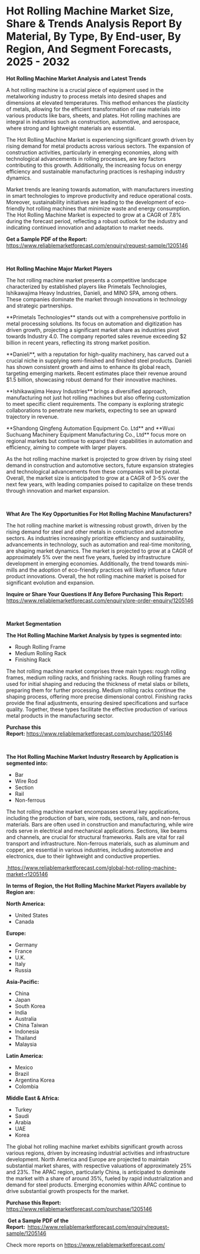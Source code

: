 <p><h1>Hot Rolling Machine Market Size, Share & Trends Analysis Report By Material, By Type, By End-user, By Region, And Segment Forecasts, 2025 - 2032</h1></p><p><strong>Hot Rolling Machine Market Analysis and Latest Trends</strong></p>
<p><p>A hot rolling machine is a crucial piece of equipment used in the metalworking industry to process metals into desired shapes and dimensions at elevated temperatures. This method enhances the plasticity of metals, allowing for the efficient transformation of raw materials into various products like bars, sheets, and plates. Hot rolling machines are integral in industries such as construction, automotive, and aerospace, where strong and lightweight materials are essential.</p><p>The Hot Rolling Machine Market is experiencing significant growth driven by rising demand for metal products across various sectors. The expansion of construction activities, particularly in emerging economies, along with technological advancements in rolling processes, are key factors contributing to this growth. Additionally, the increasing focus on energy efficiency and sustainable manufacturing practices is reshaping industry dynamics.</p><p>Market trends are leaning towards automation, with manufacturers investing in smart technologies to improve productivity and reduce operational costs. Moreover, sustainability initiatives are leading to the development of eco-friendly hot rolling machines that minimize waste and energy consumption. The Hot Rolling Machine Market is expected to grow at a CAGR of 7.8% during the forecast period, reflecting a robust outlook for the industry and indicating continued innovation and adaptation to market needs.</p></p>
<p><strong>Get a Sample PDF of the Report:&nbsp;</strong> <a href="https://www.reliablemarketforecast.com/enquiry/request-sample/1205146?utm_campaign=2232&utm_medium=2&utm_source=Github&utm_content=ia&utm_term=19022025&utm_id=hot-rolling-machine">https://www.reliablemarketforecast.com/enquiry/request-sample/1205146</a></p>
<p>&nbsp;</p>
<p><strong>Hot Rolling Machine Major Market Players</strong></p>
<p><p>The hot rolling machine market presents a competitive landscape characterized by established players like Primetals Technologies, Ishikawajima Heavy Industries, Danieli, and MINO SPA, among others. These companies dominate the market through innovations in technology and strategic partnerships.</p><p>**Primetals Technologies** stands out with a comprehensive portfolio in metal processing solutions. Its focus on automation and digitization has driven growth, projecting a significant market share as industries pivot towards Industry 4.0. The company reported sales revenue exceeding $2 billion in recent years, reflecting its strong market position.</p><p>**Danieli**, with a reputation for high-quality machinery, has carved out a crucial niche in supplying semi-finished and finished steel products. Danieli has shown consistent growth and aims to enhance its global reach, targeting emerging markets. Recent estimates place their revenue around $1.5 billion, showcasing robust demand for their innovative machines.</p><p>**Ishikawajima Heavy Industries** brings a diversified approach, manufacturing not just hot rolling machines but also offering customization to meet specific client requirements. The company is exploring strategic collaborations to penetrate new markets, expecting to see an upward trajectory in revenue.</p><p>**Shandong Qingfeng Automation Equipment Co. Ltd** and **Wuxi Suchuang Machinery Equipment Manufacturing Co., Ltd** focus more on regional markets but continue to expand their capabilities in automation and efficiency, aiming to compete with larger players.</p><p>As the hot rolling machine market is projected to grow driven by rising steel demand in construction and automotive sectors, future expansion strategies and technological advancements from these companies will be pivotal. Overall, the market size is anticipated to grow at a CAGR of 3-5% over the next few years, with leading companies poised to capitalize on these trends through innovation and market expansion.</p></p>
<p>&nbsp;</p>
<p><strong>What Are The Key Opportunities For Hot Rolling Machine Manufacturers?</strong></p>
<p><p>The hot rolling machine market is witnessing robust growth, driven by the rising demand for steel and other metals in construction and automotive sectors. As industries increasingly prioritize efficiency and sustainability, advancements in technology, such as automation and real-time monitoring, are shaping market dynamics. The market is projected to grow at a CAGR of approximately 5% over the next five years, fueled by infrastructure development in emerging economies. Additionally, the trend towards mini-mills and the adoption of eco-friendly practices will likely influence future product innovations. Overall, the hot rolling machine market is poised for significant evolution and expansion.</p></p>
<p><strong>Inquire or Share Your Questions If Any Before Purchasing This Report:</strong> <a href="https://www.reliablemarketforecast.com/enquiry/pre-order-enquiry/1205146?utm_campaign=2232&utm_medium=2&utm_source=Github&utm_content=ia&utm_term=19022025&utm_id=hot-rolling-machine">https://www.reliablemarketforecast.com/enquiry/pre-order-enquiry/1205146</a></p>
<p>&nbsp;</p>
<p><strong>Market Segmentation</strong></p>
<p><strong>The Hot Rolling Machine Market Analysis by types is segmented into:</strong></p>
<p><ul><li>Rough Rolling Frame</li><li>Medium Rolling Rack</li><li>Finishing Rack</li></ul></p>
<p><p>The hot rolling machine market comprises three main types: rough rolling frames, medium rolling racks, and finishing racks. Rough rolling frames are used for initial shaping and reducing the thickness of metal slabs or billets, preparing them for further processing. Medium rolling racks continue the shaping process, offering more precise dimensional control. Finishing racks provide the final adjustments, ensuring desired specifications and surface quality. Together, these types facilitate the effective production of various metal products in the manufacturing sector.</p></p>
<p><strong>Purchase this Report:&nbsp;</strong><a href="https://www.reliablemarketforecast.com/purchase/1205146?utm_campaign=2232&utm_medium=2&utm_source=Github&utm_content=ia&utm_term=19022025&utm_id=hot-rolling-machine">https://www.reliablemarketforecast.com/purchase/1205146</a></p>
<p>&nbsp;</p>
<p><strong>The Hot Rolling Machine Market Industry Research by Application is segmented into:</strong></p>
<p><ul><li>Bar</li><li>Wire Rod</li><li>Section</li><li>Rail</li><li>Non-ferrous</li></ul></p>
<p><p>The hot rolling machine market encompasses several key applications, including the production of bars, wire rods, sections, rails, and non-ferrous materials. Bars are often used in construction and manufacturing, while wire rods serve in electrical and mechanical applications. Sections, like beams and channels, are crucial for structural frameworks. Rails are vital for rail transport and infrastructure. Non-ferrous materials, such as aluminum and copper, are essential in various industries, including automotive and electronics, due to their lightweight and conductive properties.</p></p>
<p><a href="https://www.reliablemarketforecast.com/global-hot-rolling-machine-market-r1205146?utm_campaign=2232&utm_medium=2&utm_source=Github&utm_content=ia&utm_term=19022025&utm_id=hot-rolling-machine">&nbsp;https://www.reliablemarketforecast.com/global-hot-rolling-machine-market-r1205146</a></p>
<p><strong>In terms of Region, the Hot Rolling Machine Market Players available by Region are:</strong></p>
<p>
    <p> <strong> North America: </strong>
        <ul>
            <li>United States</li>
            <li>Canada</li>
        </ul>
        </p> 
    <p> <strong> Europe: </strong>
        <ul>
            <li>Germany</li>
            <li>France</li>
            <li>U.K.</li>
            <li>Italy</li>
            <li>Russia</li>
        </ul>
        </p> 
    <p> <strong> Asia-Pacific: </strong>
        <ul>
            <li>China</li>
            <li>Japan</li>
            <li>South Korea</li>
            <li>India</li>
            <li>Australia</li>
            <li>China Taiwan</li>
            <li>Indonesia</li>
            <li>Thailand</li>
            <li>Malaysia</li>
        </ul>
        </p> 
    <p> <strong> Latin America: </strong>
        <ul>
            <li>Mexico</li>
            <li>Brazil</li>
            <li>Argentina Korea</li>
            <li>Colombia</li>
        </ul>
        </p> 
    <p> <strong> Middle East & Africa: </strong>
        <ul>
            <li>Turkey</li>
            <li>Saudi</li>
            <li>Arabia</li>
            <li>UAE</li>
            <li>Korea</li>
        </ul>
    </p>
    </p>
<p><p>The global hot rolling machine market exhibits significant growth across various regions, driven by increasing industrial activities and infrastructure development. North America and Europe are projected to maintain substantial market shares, with respective valuations of approximately 25% and 23%. The APAC region, particularly China, is anticipated to dominate the market with a share of around 35%, fueled by rapid industrialization and demand for steel products. Emerging economies within APAC continue to drive substantial growth prospects for the market.</p></p>
<p><strong>Purchase this Report: </strong><a href="https://www.reliablemarketforecast.com/purchase/1205146?utm_campaign=2232&utm_medium=2&utm_source=Github&utm_content=ia&utm_term=19022025&utm_id=hot-rolling-machine">https://www.reliablemarketforecast.com/purchase/1205146</a></p>
<p>&nbsp;<strong>Get a Sample PDF of the Report:&nbsp;&nbsp;</strong><a href="https://www.reliablemarketforecast.com/enquiry/request-sample/1205146?utm_campaign=2232&utm_medium=2&utm_source=Github&utm_content=ia&utm_term=19022025&utm_id=hot-rolling-machine">https://www.reliablemarketforecast.com/enquiry/request-sample/1205146</a></p>
<p><strong></strong></p>
<p>Check more reports on <a href="https://www.reliablemarketforecast.com/?utm_campaign=2232&utm_medium=2&utm_source=Github&utm_content=ia&utm_term=19022025&utm_id=hot-rolling-machine">https://www.reliablemarketforecast.com/</a></p>